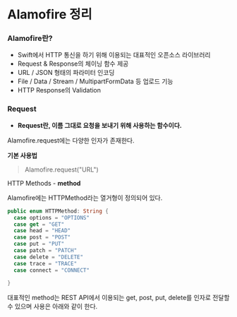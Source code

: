 # Alamofire 정리

### Alamofire란?

- Swift에서 HTTP 통신을 하기 위해 이용되는 대표적인 오픈소스 라이브러리
- Request & Response의 체이닝 함수 제공
- URL / JSON 형태의 파라미터 인코딩
- File / Data / Stream / MultipartFormData 등 업로드 기능
- HTTP Response의 Validation



### Request

- **Request란, 이름 그대로 요청을 보내기 위해 사용하는 함수이다.**

Alamofire.request에는 다양한 인자가 존재한다.

**기본 사용법**

> Alamofire.request("URL")



HTTP Methods - **method**

Alamofire에는 HTTPMethod라는 열거형이 정의되어 있다.

```swift
public enum HTTPMethod: String {
  case options = "OPTIONS"
  case get = "GET"
  case head = "HEAD"
  case post = "POST"
  case put = "PUT"
  case patch = "PATCH"
  case delete = "DELETE"
  case trace = "TRACE"
  case connect = "CONNECT"
  
}
```

대표적인 method는 REST API에서 이용되는 get, post, put, delete를 인자로 전달할 수 있으며 사용은 아래와 같이 한다.